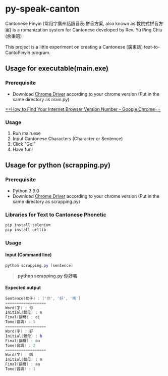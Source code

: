 # py-speak-canton

Cantonese Pinyin (常用字廣州話讀音表:拼音方案, also known as 教院式拼音方案) is a romanization system for Cantonese developed by Rev. Yu Ping Chiu (余秉昭)

This project is a little experiment on creating a Cantonese (廣東話) text-to-CantoPinyin program.

## Usage for executable(main.exe)
### Prerequisite
* Download [Chrome Driver](https://chromedriver.chromium.org/downloads) according to your chrome version (Put in the same directory as main.py)

[==How to Find Your Internet Browser Version Number - Google Chrome==](https://help.zenplanner.com/hc/en-us/articles/204253654-How-to-Find-Your-Internet-Browser-Version-Number-Google-Chrome)

### Usage
1. Run main.exe
2. Input Cantonese Characters (Character or Sentence)
3. Click "Go!"
4. Have fun!

## Usage for python (scrapping.py)
### Prerequisite
* Python 3.9.0
* Download [Chrome Driver](https://chromedriver.chromium.org/downloads) according to your chrome version (Put in the same directory as scrapping.py)

### Libraries for Text to Cantonese Phonetic
```powershell
pip install selenium
pip install urllib
```

### Usage
#### Input (Command line)
```powershell
python scrapping.py [sentence]
```
> **python scrapping.py 你好嗎**

#### Expected output
```powershell
Sentence(句子) : ['你', '好', '嗎']
==================
Word(字) : 你
Initial(聲母) : n
Final(韻母) : ei
Tone(音調) : 5
==================
Word(字) : 好
Initial(聲母) : h
Final(韻母) : ou
Tone(音調) : 2
==================
Word(字) : 嗎
Initial(聲母) : m
Final(韻母) : aa
Tone(音調) : 1
```
